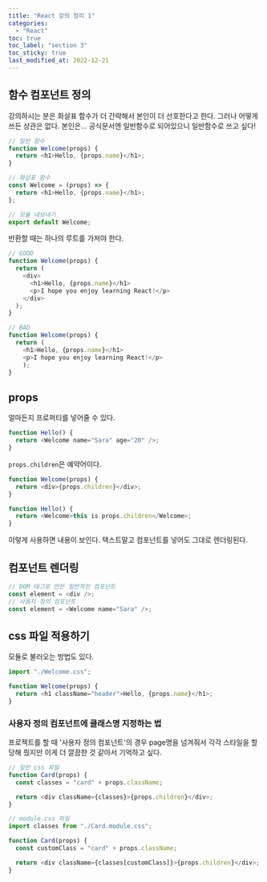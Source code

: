 ```yaml
---
title: "React 강의 정리 1"
categories:
  - "React"
toc: true
toc_label: "section 3"
toc_sticky: true
last_modified_at: 2022-12-21
---
```


## 함수 컴포넌트 정의

강의하시는 분은 화살표 함수가 더 간략해서 본인이 더 선호한다고 한다. 그러나 어떻게 쓰든 상관은 없다. 본인은... 공식문서엔 일반함수로 되어있으니 일반함수로 쓰고 싶다!

```js
// 일반 함수
function Welcome(props) {
  return <h1>Hello, {props.name}</h1>;
}

// 화살표 함수
const Welcome = (props) => {
  return <h1>Hello, {props.name}</h1>;
};

// 모듈 내보내기
export default Welcome;
```

반환할 때는 하나의 루트를 가져야 한다.

```js
// GOOD
function Welcome(props) {
  return (
    <div>
      <h1>Hello, {props.name}</h1>
      <p>I hope you enjoy learning React!</p>
    </div>
  );
}
```

```js
// BAD
function Welcome(props) {
  return (
    <h1>Hello, {props.name}</h1>
    <p>I hope you enjoy learning React!</p>
    );
}
```

## props

얼마든지 프로퍼티를 넣어줄 수 있다.

```js
function Hello() {
  return <Welcome name="Sara" age="20" />;
}
```

`props.children`은 예약어이다.

```js
function Welcome(props) {
  return <div>{props.children}</div>;
}
```

```js
function Hello() {
  return <Welcome>this is props.children</Welcome>;
}
```

이렇게 사용하면 내용이 보인다. 텍스트말고 컴포넌트를 넣어도 그대로 렌더링된다.

## 컴포넌트 렌더링

```js
// DOM 태그로 만든 일반적인 컴포넌트
const element = <div />;
// 사용자 정의 컴포넌트
const element = <Welcome name="Sara" />;
```

## css 파일 적용하기

모듈로 불러오는 방법도 있다.

```js
import "./Welcome.css";

function Welcome(props) {
  return <h1 className="header">Hello, {props.name}</h1>;
}
```

### 사용자 정의 컴포넌트에 클래스명 지정하는 법

프로젝트를 할 때 '사용자 정의 컴포넌트'의 경우 page명을 넘겨줘서 각각 스타일을 할당해 줬지만 이게 더 깔끔한 것 같아서 기억하고 싶다.

```js
// 일반 css 파일
function Card(props) {
  const classes = "card" + props.className;

  return <div className={classes}>{props.children}</div>;
}

// module.css 파일
import classes from "./Card.module.css";

function Card(props) {
  const customClass = "card" + props.className;

  return <div className={classes[customClass]}>{props.children}</div>;
}
```
